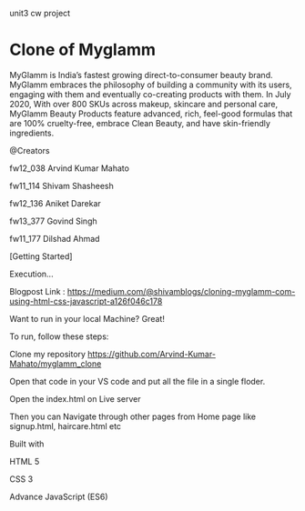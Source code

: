 
 unit3 cw project 

# Clone of Myglamm

MyGlamm is India’s fastest growing direct-to-consumer beauty brand. MyGlamm embraces the philosophy of building a community with its users, engaging with them and eventually co-creating products with them. In July 2020, With over 800 SKUs across makeup, skincare and personal care, MyGlamm Beauty Products feature advanced, rich, feel-good formulas that are 100% cruelty-free, embrace Clean Beauty, and have skin-friendly ingredients.

@Creators

fw12_038 Arvind Kumar Mahato

fw11_114 Shivam Shasheesh

fw12_136 Aniket Darekar

fw13_377 Govind Singh

fw11_177 Dilshad Ahmad

[Getting Started]

Execution...

Blogpost Link : https://medium.com/@shivamblogs/cloning-myglamm-com-using-html-css-javascript-a126f046c178

Want to run in your local Machine? Great!

To run, follow these steps:

Clone my repository https://github.com/Arvind-Kumar-Mahato/myglamm_clone

Open that code in your VS code and put all the file in a single floder.

Open the index.html on Live server

Then you can Navigate through other pages from Home page like signup.html, haircare.html etc

Built with

HTML 5

CSS 3

Advance JavaScript (ES6)
